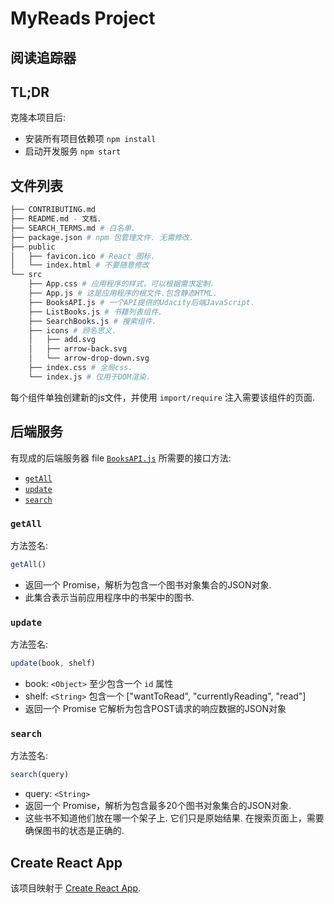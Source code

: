 # MyReads Project

## 阅读追踪器

## TL;DR

克隆本项目后:

* 安装所有项目依赖项 `npm install`
* 启动开发服务 `npm start`

## 文件列表
```bash
├── CONTRIBUTING.md
├── README.md - 文档.
├── SEARCH_TERMS.md # 白名单.
├── package.json # npm 包管理文件. 无需修改.
├── public
│   ├── favicon.ico # React 图标.
│   └── index.html # 不要随意修改
└── src
    ├── App.css # 应用程序的样式，可以根据需求定制.
    ├── App.js # 这是应用程序的根文件.包含静态HTML.
    ├── BooksAPI.js # 一个API提供的Udacity后端JavaScript.
    ├── ListBooks.js # 书籍列表组件.
    ├── SearchBooks.js # 搜索组件.
    ├── icons # 顾名思义.
    │   ├── add.svg
    │   ├── arrow-back.svg
    │   └── arrow-drop-down.svg
    ├── index.css # 全局css.
    └── index.js # 仅用于DOM渲染.
```

每个组件单独创建新的js文件，并使用 `import/require` 注入需要该组件的页面.

## 后端服务

有现成的后端服务器 file [`BooksAPI.js`](src/BooksAPI.js) 所需要的接口方法:

* [`getAll`](#getall)
* [`update`](#update)
* [`search`](#search)

### `getAll`

方法签名:

```js
getAll()
```

* 返回一个 Promise，解析为包含一个图书对象集合的JSON对象.
* 此集合表示当前应用程序中的书架中的图书.

### `update`

方法签名:

```js
update(book, shelf)
```

* book: `<Object>` 至少包含一个 `id` 属性
* shelf: `<String>` 包含一个 ["wantToRead", "currentlyReading", "read"]  
* 返回一个 Promise 它解析为包含POST请求的响应数据的JSON对象

### `search`

方法签名:

```js
search(query)
```

* query: `<String>`
* 返回一个 Promise，解析为包含最多20个图书对象集合的JSON对象.
* 这些书不知道他们放在哪一个架子上. 它们只是原始结果. 在搜索页面上，需要确保图书的状态是正确的.


## Create React App

该项目映射于 [Create React App](https://github.com/facebookincubator/create-react-app). 
